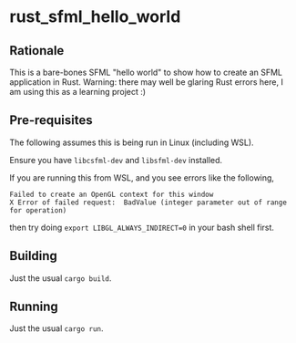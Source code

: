# rust_sfml_hello_world

## Rationale
This is a bare-bones SFML "hello world" to show how to create an SFML application in Rust. Warning: there may well be glaring Rust errors here, I am using this as a learning project :)

## Pre-requisites
The following assumes this is being run in Linux (including WSL).

Ensure you have `libcsfml-dev` and `libsfml-dev` installed.

If you are running this from WSL, and you see errors like the following,

```
Failed to create an OpenGL context for this window
X Error of failed request:  BadValue (integer parameter out of range for operation)
```

then try doing `export LIBGL_ALWAYS_INDIRECT=0` in your bash shell first.

## Building
Just the usual `cargo build`.

## Running
Just the usual `cargo run`.